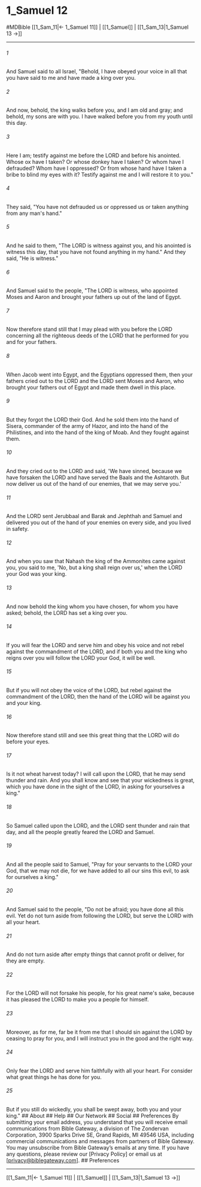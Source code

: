 # 1_Samuel 12
#MDBible
[[1_Sam_11|← 1_Samuel 11]] | [[1_Samuel]] | [[1_Sam_13|1_Samuel 13 →]]

***


###### 1 
And Samuel said to all Israel, "Behold, I have obeyed your voice in all that you have said to me and have made a king over you. 

###### 2 
And now, behold, the king walks before you, and I am old and gray; and behold, my sons are with you. I have walked before you from my youth until this day. 

###### 3 
Here I am; testify against me before the LORD and before his anointed. Whose ox have I taken? Or whose donkey have I taken? Or whom have I defrauded? Whom have I oppressed? Or from whose hand have I taken a bribe to blind my eyes with it? Testify against me and I will restore it to you." 

###### 4 
They said, "You have not defrauded us or oppressed us or taken anything from any man's hand." 

###### 5 
And he said to them, "The LORD is witness against you, and his anointed is witness this day, that you have not found anything in my hand." And they said, "He is witness." 

###### 6 
And Samuel said to the people, "The LORD is witness, who appointed Moses and Aaron and brought your fathers up out of the land of Egypt. 

###### 7 
Now therefore stand still that I may plead with you before the LORD concerning all the righteous deeds of the LORD that he performed for you and for your fathers. 

###### 8 
When Jacob went into Egypt, and the Egyptians oppressed them, then your fathers cried out to the LORD and the LORD sent Moses and Aaron, who brought your fathers out of Egypt and made them dwell in this place. 

###### 9 
But they forgot the LORD their God. And he sold them into the hand of Sisera, commander of the army of Hazor, and into the hand of the Philistines, and into the hand of the king of Moab. And they fought against them. 

###### 10 
And they cried out to the LORD and said, 'We have sinned, because we have forsaken the LORD and have served the Baals and the Ashtaroth. But now deliver us out of the hand of our enemies, that we may serve you.' 

###### 11 
And the LORD sent Jerubbaal and Barak and Jephthah and Samuel and delivered you out of the hand of your enemies on every side, and you lived in safety. 

###### 12 
And when you saw that Nahash the king of the Ammonites came against you, you said to me, 'No, but a king shall reign over us,' when the LORD your God was your king. 

###### 13 
And now behold the king whom you have chosen, for whom you have asked; behold, the LORD has set a king over you. 

###### 14 
If you will fear the LORD and serve him and obey his voice and not rebel against the commandment of the LORD, and if both you and the king who reigns over you will follow the LORD your God, it will be well. 

###### 15 
But if you will not obey the voice of the LORD, but rebel against the commandment of the LORD, then the hand of the LORD will be against you and your king. 

###### 16 
Now therefore stand still and see this great thing that the LORD will do before your eyes. 

###### 17 
Is it not wheat harvest today? I will call upon the LORD, that he may send thunder and rain. And you shall know and see that your wickedness is great, which you have done in the sight of the LORD, in asking for yourselves a king." 

###### 18 
So Samuel called upon the LORD, and the LORD sent thunder and rain that day, and all the people greatly feared the LORD and Samuel. 

###### 19 
And all the people said to Samuel, "Pray for your servants to the LORD your God, that we may not die, for we have added to all our sins this evil, to ask for ourselves a king." 

###### 20 
And Samuel said to the people, "Do not be afraid; you have done all this evil. Yet do not turn aside from following the LORD, but serve the LORD with all your heart. 

###### 21 
And do not turn aside after empty things that cannot profit or deliver, for they are empty. 

###### 22 
For the LORD will not forsake his people, for his great name's sake, because it has pleased the LORD to make you a people for himself. 

###### 23 
Moreover, as for me, far be it from me that I should sin against the LORD by ceasing to pray for you, and I will instruct you in the good and the right way. 

###### 24 
Only fear the LORD and serve him faithfully with all your heart. For consider what great things he has done for you. 

###### 25 
But if you still do wickedly, you shall be swept away, both you and your king." ## About ## Help ## Our Network ## Social ## Preferences By submitting your email address, you understand that you will receive email communications from Bible Gateway, a division of The Zondervan Corporation, 3900 Sparks Drive SE, Grand Rapids, MI 49546 USA, including commercial communications and messages from partners of Bible Gateway. You may unsubscribe from Bible Gateway&rsquo;s emails at any time. If you have any questions, please review our [Privacy Policy] or email us at [privacy@biblegateway.com]. ## Preferences

***

[[1_Sam_11|← 1_Samuel 11]] | [[1_Samuel]] | [[1_Sam_13|1_Samuel 13 →]]
